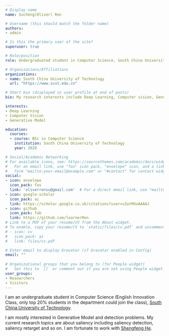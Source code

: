 ```yaml
---
# Display name
name: Sucheng(Oliver) Ren

# Username (this should match the folder name)
authors:
- admin

# Is this the primary user of the site?
superuser: true

# Role/position
role: Undergraduated student in Computer Science, South China University of Technology

# Organizations/Affiliations
organizations:
- name: South China University of Technology
  url: "https://www.scut.edu.cn"

# Short bio (displayed in user profile at end of posts)
bio: My research interests include Deep Learning, Computer vision, Generative model.

interests:
- Deep Learning
- Computer Vision
- Generative Model

education:
  courses:
  - course: BSc in Computer Science
    institution: South China University of Technology
    year: 2020

# Social/Academic Networking
# For available icons, see: https://sourcethemes.com/academic/docs/widgets/#icons
#   For an email link, use "fas" icon pack, "envelope" icon, and a link in the
#   form "mailto:your-email@example.com" or "#contact" for contact widget.
social:
- icon: envelope
  icon_pack: fas
  link: 'oliverrensu@gmail.com'  # For a direct email link, use "mailto:test@example.org".
- icon: google-scholar
  icon_pack: ai
  link: https://scholar.google.co.uk/citations?user=sIwtMXoAAAAJ
- icon: github
  icon_pack: fab
  link: https://github.com/learnerRen
# Link to a PDF of your resume/CV from the About widget.
# To enable, copy your resume/CV to `static/files/cv.pdf` and uncomment the lines below.  
# - icon: cv
#   icon_pack: ai
#   link: files/cv.pdf

# Enter email to display Gravatar (if Gravatar enabled in Config)
email: ""
  
# Organizational groups that you belong to (for People widget)
#   Set this to `[]` or comment out if you are not using People widget.  
user_groups:
- Researchers
- Visitors
---
```


I am an undergraduate student in Computer Science (English Innovation Class, only top 20% students in the department could join the
class), [South China University of Technology](https://www.scut.edu.cn).

I am mostly interested in Generative Model and detection problems. My current research topics are about saliency including saliency detection, saliency retarget and so on. I am fortunate to work with [Shengfeng He](http://www.shengfenghe.com/).
